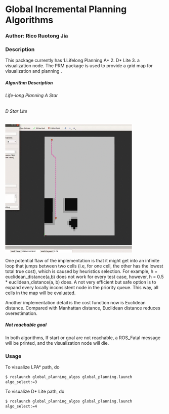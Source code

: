 # Global Incremental Planning Algorithms

### Author: Rico Ruotong Jia

### Description
This package currently has 1.Lifelong Planning A* 2. D* Lite 3. a visualization node. The PRM package is used to provide 
a grid map for visualization and planning . 

##### Algorithm Description 
###### Life-long Planning A Star

###### D Star Lite 
 <img src="../media/d_star_lite.gif" alt="Kitten" title="A cute kitten" width="400" />
 
One potential flaw of the implementation is that it might get into an infinite loop that jumps between two cells (i.e, for one cell, the other has the lowest total true cost), 
which is caused by heuristics selection. 
For example, h = euclidean_distance(a,b) does not work for every test case, however, h = 0.5 * euclidean_distance(a, b) does. 
A not very efficient but safe option is to expand every locally inconsistent node in the priority queue. This way, all cells in the map will be evaluated.

Another implementation detail is the cost function now is Euclidean distance. Compared with Manhattan distance, Euclidean distance reduces overestimation.    
##### Not reachable goal
In both algorithms, If start or goal are not reachable, a ROS_Fatal message will be printed, and the visualization node will die.     

### Usage
To visualize LPA* path, do 
```
$ roslaunch global_planning_algos global_planning.launch algo_select:=3
```

To visualize D* Lite path, do
```
$ roslaunch global_planning_algos global_planning.launch algo_select:=4
```

